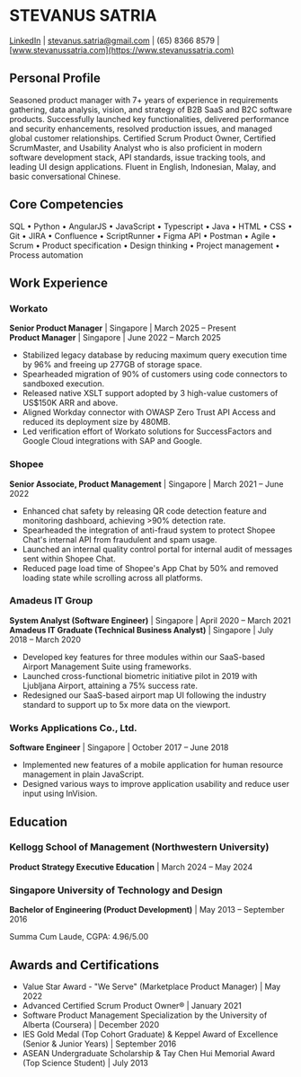<script setup lang="ts">
import { defineAsyncComponent, ref, onMounted } from 'vue'

const isClient = ref(false)
onMounted(() => {
  isClient.value = true
})

const DownloadResumeButton = defineAsyncComponent({
  loader: () => import('./components/DownloadResume.vue'),
  loadingComponent: {
    template: `<button class="!border-none !py-2.5 !px-6 !text-center !no-underline !inline-block !text-base !m-1 !cursor-wait !rounded-full !font-medium !transition-all !duration-300 !shadow-sm !font-sans !tracking-wide !bg-gray-400 !text-white">Loading...</button>`
  },
  delay: 0,
  timeout: 10000
})
</script>

<div style="text-align: right; margin-bottom: 20px;">
  <ClientOnly>
    <DownloadResumeButton filename="Stevanus SATRIA.pdf" />
  </ClientOnly>
</div>

# STEVANUS SATRIA

[LinkedIn](https://www.linkedin.com/in/stevanussatria) | [stevanus.satria@gmail.com](mailto:stevanus.satria@gmail.com) | (65) 8366 8579 | [www.stevanussatria.com](https://www.stevanussatria.com)

## Personal Profile

Seasoned product manager with 7+ years of experience in requirements gathering, data analysis, vision, and strategy of B2B SaaS and B2C software products. Successfully launched key functionalities, delivered performance and security enhancements, resolved production issues, and managed global customer relationships. Certified Scrum Product Owner, Certified ScrumMaster, and Usability Analyst who is also proficient in modern software development stack, API standards, issue tracking tools, and leading UI design applications. Fluent in English, Indonesian, Malay, and basic conversational Chinese.

## Core Competencies

SQL • Python • AngularJS • JavaScript • Typescript • Java • HTML • CSS • Git • JIRA • Confluence • ScriptRunner • Figma
API • Postman • Agile • Scrum • Product specification • Design thinking • Project management • Process automation

## Work Experience

### Workato

**Senior Product Manager** | Singapore | March 2025 – Present  
**Product Manager** | Singapore | June 2022 – March 2025

- Stabilized legacy database by reducing maximum query execution time by 96% and freeing up 277GB of storage space.
- Spearheaded migration of 90% of customers using code connectors to sandboxed execution.
- Released native XSLT support adopted by 3 high-value customers of US$150K ARR and above.
- Aligned Workday connector with OWASP Zero Trust API Access and reduced its deployment size by 480MB.
- Led verification effort of Workato solutions for SuccessFactors and Google Cloud integrations with SAP and Google.

### Shopee

**Senior Associate, Product Management** | Singapore | March 2021 – June 2022

- Enhanced chat safety by releasing QR code detection feature and monitoring dashboard, achieving >90% detection rate.
- Spearheaded the integration of anti-fraud system to protect Shopee Chat's internal API from fraudulent and spam usage.
- Launched an internal quality control portal for internal audit of messages sent within Shopee Chat.
- Reduced page load time of Shopee's App Chat by 50% and removed loading state while scrolling across all platforms.

### Amadeus IT Group

**System Analyst (Software Engineer)** | Singapore | April 2020 – March 2021  
**Amadeus IT Graduate (Technical Business Analyst)** | Singapore | July 2018 – March 2020

- Developed key features for three modules within our SaaS-based Airport Management Suite using frameworks.
- Launched cross-functional biometric initiative pilot in 2019 with Ljubljana Airport, attaining a 75% success rate.
- Redesigned our SaaS-based airport map UI following the industry standard to support up to 5x more data on the viewport.

### Works Applications Co., Ltd.

**Software Engineer** | Singapore | October 2017 – June 2018

- Implemented new features of a mobile application for human resource management in plain JavaScript.
- Designed various ways to improve application usability and reduce user input using InVision.

## Education

### Kellogg School of Management (Northwestern University)

**Product Strategy Executive Education** | March 2024 – May 2024

### Singapore University of Technology and Design

**Bachelor of Engineering (Product Development)** | May 2013 – September 2016

Summa Cum Laude, CGPA: 4.96/5.00

## Awards and Certifications

- Value Star Award - "We Serve" (Marketplace Product Manager) | May 2022
- Advanced Certified Scrum Product Owner® | January 2021
- Software Product Management Specialization by the University of Alberta (Coursera) | December 2020
- IES Gold Medal (Top Cohort Graduate) & Keppel Award of Excellence (Senior & Junior Years) | September 2016
- ASEAN Undergraduate Scholarship & Tay Chen Hui Memorial Award (Top Science Student) | July 2013
